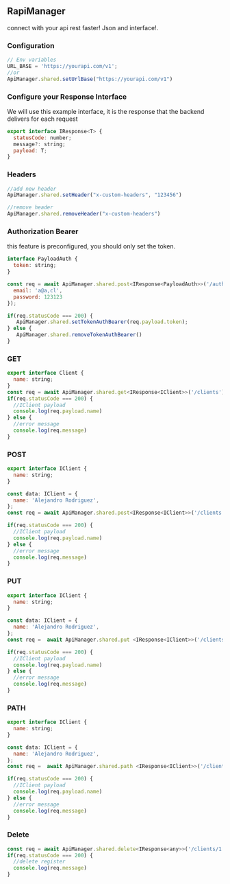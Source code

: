 ## RapiManager

connect with your api rest faster! Json and interface!. 

### Configuration

```javascript
// Env variables
URL_BASE = 'https://yourapi.com/v1';
//or
ApiManager.shared.setUrlBase("https://yourapi.com/v1")
```

### Configure your Response Interface
We will use this example interface, it is the response that the backend delivers for each request

```javascript
export interface IResponse<T> {
  statusCode: number;
  message?: string;
  payload: T;
}
```
### Headers 
```javascript
//add new header 
ApiManager.shared.setHeader("x-custom-headers", "123456")

//remove header
ApiManager.shared.removeHeader("x-custom-headers")
```
### Authorization Bearer
this feature is preconfigured, you should only set the token.
```javascript
interface PayloadAuth {
  token: string;
}

const req = await ApiManager.shared.post<IResponse<PayloadAuth>>('/auth/login', {
  email: 'a@a,cl',
  password: 123123
});

if(req.statusCode === 200) {
   ApiManager.shared.setTokenAuthBearer(req.payload.token);
} else {
   ApiManager.shared.removeTokenAuthBearer()
}

```
### GET

```javascript
export interface Client {
  name: string;
}
const req = await ApiManager.shared.get<IResponse<IClient>>('/clients');
if(req.statusCode === 200) {
  //IClient payload
  console.log(req.payload.name)
} else {
  //error message
  console.log(req.message)
}
```

### POST

```javascript
export interface IClient {
  name: string;
}

const data: IClient = {
  name: 'Alejandro Rodriguez',
};
const req = await ApiManager.shared.post<IResponse<IClient>>('/clients', data);

if(req.statusCode === 200) {
  //IClient payload
  console.log(req.payload.name)
} else {
  //error message
  console.log(req.message)
}

```

### PUT

```javascript
export interface IClient {
  name: string;
}

const data: IClient = {
  name: 'Alejandro Rodriguez',
};
const req =  await ApiManager.shared.put <IResponse<IClient>>('/clients/1', data);

if(req.statusCode === 200) {
  //IClient payload
  console.log(req.payload.name)
} else {
  //error message
  console.log(req.message)
}
```

### PATH

```javascript
export interface IClient {
  name: string;
}

const data: IClient = {
  name: 'Alejandro Rodriguez',
};
const req =  await ApiManager.shared.path <IResponse<IClient>>('/clients/1', data);

if(req.statusCode === 200) {
  //IClient payload
  console.log(req.payload.name)
} else {
  //error message
  console.log(req.message)
}
```

### Delete

```javascript
const req = await ApiManager.shared.delete<IResponse<any>>('/clients/1');
if(req.statusCode === 200) {
  //delete register
  console.log(req.message)
}
```
